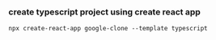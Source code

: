### create typescript project using create react app

```
npx create-react-app google-clone --template typescript
```
